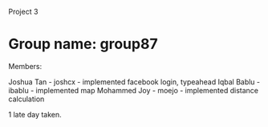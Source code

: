 Project 3

Group name: group87
===================

Members:

Joshua Tan - joshcx - implemented facebook login, typeahead
Iqbal Bablu - ibablu - implemented map
Mohammed Joy - moejo - implemented distance calculation

1 late day taken.
